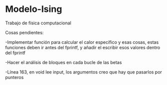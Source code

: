 # Modelo-Ising
Trabajo de física computacional

Cosas pendientes:

  -Implementar función para calcular el calor específico y esas cosas, estas funciones deben ir antes del fprintf, y añadir el escribir esos valores dentro del fprintf 

  -Hacer el análisis de bloques en cada bucle de las betas
  
  -Línea 163, en void lee input, los argumentos creo que hay que pasarlos por punteros

